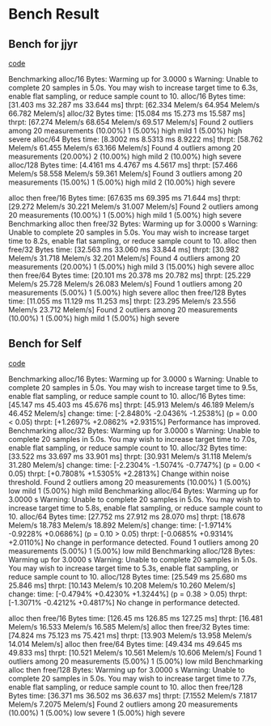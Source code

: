 # Bench Result

## Bench for jjyr

[code](https://github.com/jjyr/buddy-alloc/blob/master/benches/buddy_alloc.rs)

Benchmarking alloc/16 Bytes: Warming up for 3.0000 s
Warning: Unable to complete 20 samples in 5.0s. You may wish to increase target time to 6.3s, enable flat sampling, or reduce sample count to 10.
alloc/16 Bytes          time:   [31.403 ms 32.287 ms 33.644 ms]
thrpt:  [62.334 Melem/s 64.954 Melem/s 66.782 Melem/s]
alloc/32 Bytes          time:   [15.084 ms 15.273 ms 15.587 ms]
thrpt:  [67.274 Melem/s 68.654 Melem/s 69.517 Melem/s]
Found 2 outliers among 20 measurements (10.00%)
1 (5.00%) high mild
1 (5.00%) high severe
alloc/64 Bytes          time:   [8.3002 ms 8.5313 ms 8.9222 ms]
thrpt:  [58.762 Melem/s 61.455 Melem/s 63.166 Melem/s]
Found 4 outliers among 20 measurements (20.00%)
2 (10.00%) high mild
2 (10.00%) high severe
alloc/128 Bytes         time:   [4.4161 ms 4.4767 ms 4.5617 ms]
thrpt:  [57.466 Melem/s 58.558 Melem/s 59.361 Melem/s]
Found 3 outliers among 20 measurements (15.00%)
1 (5.00%) high mild
2 (10.00%) high severe

alloc then free/16 Bytes
time:   [67.635 ms 69.395 ms 71.644 ms]
thrpt:  [29.272 Melem/s 30.221 Melem/s 31.007 Melem/s]
Found 2 outliers among 20 measurements (10.00%)
1 (5.00%) high mild
1 (5.00%) high severe
Benchmarking alloc then free/32 Bytes: Warming up for 3.0000 s
Warning: Unable to complete 20 samples in 5.0s. You may wish to increase target time to 8.2s, enable flat sampling, or reduce sample count to 10.
alloc then free/32 Bytes
time:   [32.563 ms 33.060 ms 33.844 ms]
thrpt:  [30.982 Melem/s 31.718 Melem/s 32.201 Melem/s]
Found 4 outliers among 20 measurements (20.00%)
1 (5.00%) high mild
3 (15.00%) high severe
alloc then free/64 Bytes
time:   [20.101 ms 20.378 ms 20.782 ms]
thrpt:  [25.229 Melem/s 25.728 Melem/s 26.083 Melem/s]
Found 1 outliers among 20 measurements (5.00%)
1 (5.00%) high severe
alloc then free/128 Bytes
time:   [11.055 ms 11.129 ms 11.253 ms]
thrpt:  [23.295 Melem/s 23.556 Melem/s 23.712 Melem/s]
Found 2 outliers among 20 measurements (10.00%)
1 (5.00%) high mild
1 (5.00%) high severe

## Bench for Self

[code](./benches/buddy_alloc.rs)

Benchmarking alloc/16 Bytes: Warming up for 3.0000 s
Warning: Unable to complete 20 samples in 5.0s. You may wish to increase target time to 9.5s, enable flat sampling, or reduce sample count to 10.
alloc/16 Bytes          time:   [45.147 ms 45.403 ms 45.676 ms]
thrpt:  [45.913 Melem/s 46.189 Melem/s 46.452 Melem/s]
change:
time:   [-2.8480% -2.0436% -1.2538%] (p = 0.00 < 0.05)
thrpt:  [+1.2697% +2.0862% +2.9315%]
Performance has improved.
Benchmarking alloc/32 Bytes: Warming up for 3.0000 s
Warning: Unable to complete 20 samples in 5.0s. You may wish to increase target time to 7.0s, enable flat sampling, or reduce sample count to 10.
alloc/32 Bytes          time:   [33.522 ms 33.697 ms 33.901 ms]
thrpt:  [30.931 Melem/s 31.118 Melem/s 31.280 Melem/s]
change:
time:   [-2.2304% -1.5074% -0.7747%] (p = 0.00 < 0.05)
thrpt:  [+0.7808% +1.5305% +2.2813%]
Change within noise threshold.
Found 2 outliers among 20 measurements (10.00%)
1 (5.00%) low mild
1 (5.00%) high mild
Benchmarking alloc/64 Bytes: Warming up for 3.0000 s
Warning: Unable to complete 20 samples in 5.0s. You may wish to increase target time to 5.8s, enable flat sampling, or reduce sample count to 10.
alloc/64 Bytes          time:   [27.752 ms 27.912 ms 28.070 ms]
thrpt:  [18.678 Melem/s 18.783 Melem/s 18.892 Melem/s]
change:
time:   [-1.9714% -0.9228% +0.0686%] (p = 0.10 > 0.05)
thrpt:  [-0.0685% +0.9314% +2.0110%]
No change in performance detected.
Found 1 outliers among 20 measurements (5.00%)
1 (5.00%) low mild
Benchmarking alloc/128 Bytes: Warming up for 3.0000 s
Warning: Unable to complete 20 samples in 5.0s. You may wish to increase target time to 5.3s, enable flat sampling, or reduce sample count to 10.
alloc/128 Bytes         time:   [25.549 ms 25.680 ms 25.846 ms]
thrpt:  [10.143 Melem/s 10.208 Melem/s 10.260 Melem/s]
change:
time:   [-0.4794% +0.4230% +1.3244%] (p = 0.38 > 0.05)
thrpt:  [-1.3071% -0.4212% +0.4817%]
No change in performance detected.

alloc then free/16 Bytes
time:   [126.45 ms 126.85 ms 127.25 ms]
thrpt:  [16.481 Melem/s 16.533 Melem/s 16.585 Melem/s]
alloc then free/32 Bytes
time:   [74.824 ms 75.123 ms 75.421 ms]
thrpt:  [13.903 Melem/s 13.958 Melem/s 14.014 Melem/s]
alloc then free/64 Bytes
time:   [49.434 ms 49.645 ms 49.833 ms]
thrpt:  [10.521 Melem/s 10.561 Melem/s 10.606 Melem/s]
Found 1 outliers among 20 measurements (5.00%)
1 (5.00%) low mild
Benchmarking alloc then free/128 Bytes: Warming up for 3.0000 s
Warning: Unable to complete 20 samples in 5.0s. You may wish to increase target time to 7.7s, enable flat sampling, or reduce sample count to 10.
alloc then free/128 Bytes
time:   [36.371 ms 36.502 ms 36.637 ms]
thrpt:  [7.1552 Melem/s 7.1817 Melem/s 7.2075 Melem/s]
Found 2 outliers among 20 measurements (10.00%)
1 (5.00%) low severe
1 (5.00%) high severe